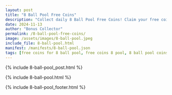 ```yaml
---
layout: post
title: "8 Ball Pool Free Coins"
description: "Collect daily 8 Ball Pool Free Coins! Claim your free coin links and compete in exciting pool matches – updated daily for all players."
date: 2024-11-13
author: "Bonus Collector"
permalink: /8-ball-pool-free-coins/
image: /assets/images/8-ball-pool.jpeg
include_file: 8-ball-pool.html
manifest: /manifests/8-ball-pool.json
tags: [free coins for 8 ball pool, free coins 8 pool, 8 ball pool coins for free, 8 ball pool freebies]
---
```


{% include 8-ball-pool_post.html %}

{% include 8-ball-pool.html %}

{% include 8-ball-pool_footer.html %}